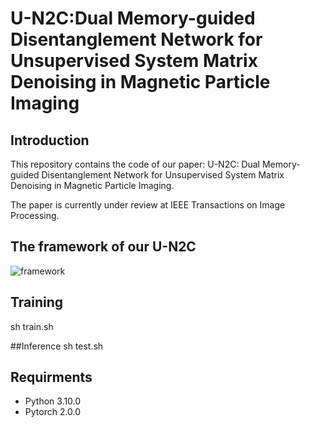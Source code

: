 # U-N2C:Dual Memory-guided Disentanglement Network for Unsupervised System Matrix Denoising in Magnetic Particle Imaging
## Introduction
This repository contains the code  of our paper: U-N2C: Dual Memory-guided Disentanglement Network for Unsupervised System Matrix Denoising in Magnetic Particle Imaging.

The paper is currently under review at IEEE Transactions on Image Processing.

## The framework of our U-N2C
![framework](https://github.com/user-attachments/assets/67a694da-9954-4c51-9565-0497a8eb41ee)


## Training
sh train.sh

##Inference
sh test.sh 


## Requirments

* Python 3.10.0
* Pytorch 2.0.0
